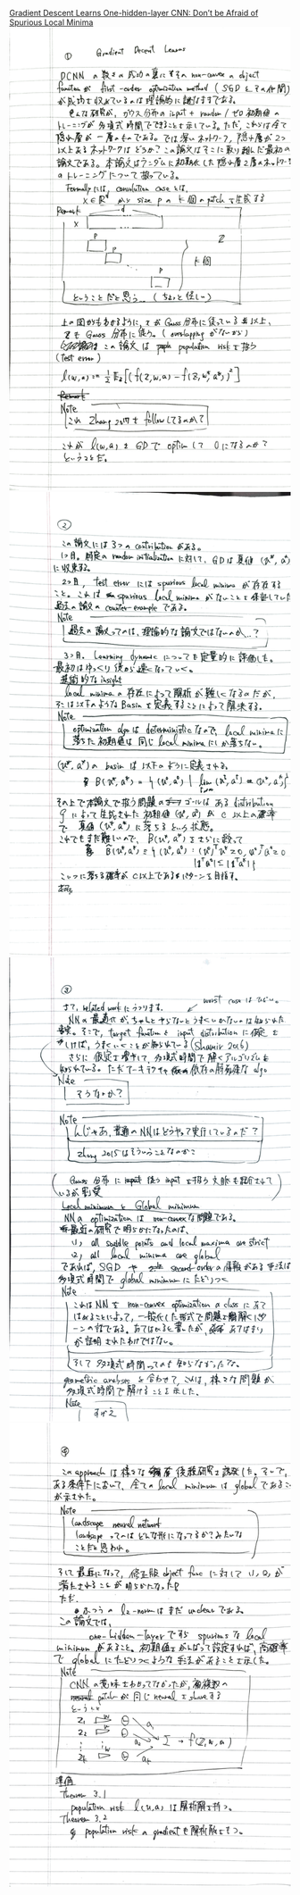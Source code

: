 [Gradient Descent Learns One-hidden-layer CNN:
Don’t be Afraid of Spurious Local Minima](https://arxiv.org/pdf/1712.00779.pdf)
![alt text](imgs/01.png)
![alt text](imgs/02.png)
![alt text](imgs/03.png)
![alt text](imgs/04.png)
